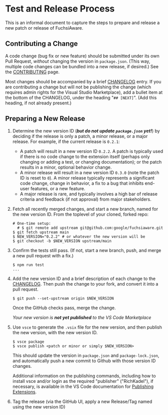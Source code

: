 # Test and Release Process

This is an informal document to capture the steps to prepare and release a new
patch or release of FuchsiAware.

## Contributing a Change

A code change (bug fix or new feature) should be submitted under its own Pull
Request, _without_ changing the version in `package.json`. (This way, multiple
code changes can be bundled into a new release, if desired.) See the
[CONTRIBUTING](CONTRIBUTING.md) page.

Most changes should be accompanied by a brief [CHANGELOG](CHANGELOG.md) entry.
If you are contributing a change but will not be publishing the change (which
requires admin rights for the Visual Studio Marketplace), add a bullet item at
the bottom of the CHANGELOG, under the heading "`## [NEXT]`". (Add this heading,
if not already present.)

## Preparing a New Release

1. Determine the new version ID (**_but do not update `package.json` yet!_**) by
   deciding if the release is only a patch, a minor release, or a major release.
	 For example, if the current release is `0.2.1`:

	 * A patch will result in a new version ID `0.2.2`. A patch is typically used
	   if there is no code change to the extension itself (perhaps only changing
		 or adding a test, or changing documentation); or the patch results in a
		 minor, optional behavior change.
	 * A minor release will result in a new version ID `0.3.0` (note the patch ID
	   is reset to `0`). A minor release typically represents a significant code
		 change, change in behavior, a fix to a bug that inhibits end-user features,
		 or a new feature.
	 * A major release is rare, and typically involves a high bar of release
	   criteria and feedback (if not approval) from major stakeholders.

2. Fetch all recently merged changes, and start a new branch, named for the new
   version ID. From the toplevel of your cloned, forked repo:

   ```shell
   # One-time setup:
	 # $ git remote add upstream git@github.com:google/fuchsiaware.git
   $ git fetch upstream main
   $ NEW_VERSION="0.2.2" # or whatever the new version will be
   $ git checkout -b $NEW_VERSION upstream/main
   ```

3. Confirm the tests still pass. (If not, start a new branch, push, and merge a
   new pull request with a fix.)

   ```shell
   $ npm run test
   ...
   ```

4. Add the new version ID and a brief description of each change to the
   [CHANGELOG](CHANGELOG.md). Then push the change to your fork, and convert it
	 into a pull request.

   ```shell
   $ git push --set-upstream origin $NEW_VERSION
   ```

   Once the GitHub checks pass, merge the change.

	 _Your new version is **not yet published** to the VS Code Marketplace_

5. Use `vsce` to generate the `.vsix` file for the new version, and then publish
   the new version, with the new version ID.

   ```shell
   $ vsce package
   $ vsce publish <patch or minor or simply $NEW_VERSION>
   ```

   This should update the version in `package.json` and `package-lock.json`, and
	 automatically push a new commit to Github with those version ID changes.

   Additional information on the publishing commands, including how to install
	 vsce and/or login as the required "publisher" ("RichKadel"), if necessary, is
	 available in the VS Code documentation for
	 [Publishing Extensions](https://code.visualstudio.com/api/working-with-extensions/publishing-extension).

6. Tag the release (via the GitHub UI, apply a new Release/Tag named using the
   new version ID)